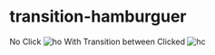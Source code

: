 # transition-hamburguer

No Click
![ho](https://user-images.githubusercontent.com/90154380/138464005-664d4456-3a48-44c2-b4b3-03121b97218d.png)
With Transition between 
Clicked
![hc](https://user-images.githubusercontent.com/90154380/138464001-44f32158-1c75-498a-a8ba-69fcff1d77dd.png)
